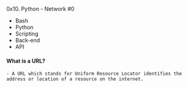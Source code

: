 0x10. Python - Network #0
- Bash
- Python
- Scripting
- Back-end
- API

#### What is a URL?
	- A URL which stands for Uniform Resource Locator identifies the address or location of a resource on the internet.
